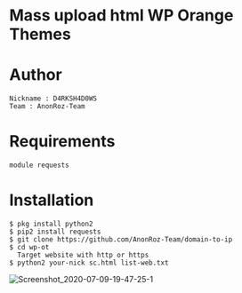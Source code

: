# Mass upload html WP Orange Themes

# Author
```
Nickname : D4RKSH4D0WS
Team : AnonRoz-Team
```

# Requirements
```
module requests
```

# Installation
```
$ pkg install python2
$ pip2 install requests
$ git clone https://github.com/AnonRoz-Team/domain-to-ip
$ cd wp-ot
  Target website with http or https
$ python2 your-nick sc.html list-web.txt
```


![Screenshot_2020-07-09-19-47-25-1](https://user-images.githubusercontent.com/65480013/87042181-8043f980-c21d-11ea-9e43-48894377e716.png)
